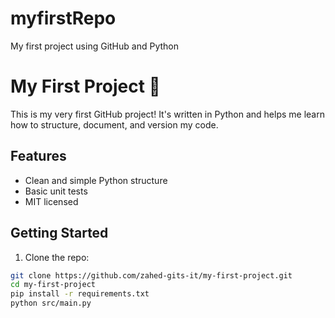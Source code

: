 # myfirstRepo
My first project using GitHub and Python 
# My First Project 🚀

This is my very first GitHub project! It's written in Python and helps me learn how to structure, document, and version my code.

## Features

- Clean and simple Python structure
- Basic unit tests
- MIT licensed

## Getting Started

1. Clone the repo:

```bash
git clone https://github.com/zahed-gits-it/my-first-project.git
cd my-first-project
pip install -r requirements.txt
python src/main.py
